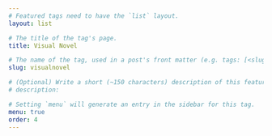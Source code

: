 ```yaml
---
# Featured tags need to have the `list` layout.
layout: list

# The title of the tag's page.
title: Visual Novel

# The name of the tag, used in a post's front matter (e.g. tags: [<slug>]).
slug: visualnovel

# (Optional) Write a short (~150 characters) description of this featured tag.
# description: 

# Setting `menu` will generate an entry in the sidebar for this tag.
menu: true
order: 4
---
```

